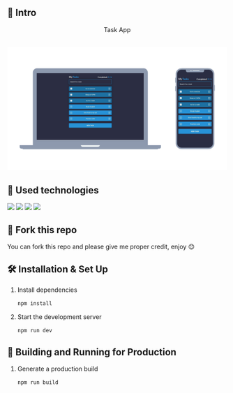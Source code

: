 ## 📄 Intro

<div align="center">Task App <br><br></div>

[![Task App Banner](./public/Banner.png)](https://www.carlosmrtzo.com/)

## 💼 Used technologies

![](https://img.shields.io/badge/Markup-HTML-informational?style=for-the-badge&logo=html5&logoColor=edf2f4&color=edf2f4&labelColor=2892d7)
![](https://img.shields.io/badge/Style-CSS-informational?style=for-the-badge&logo=css3&logoColor=edf2f4&color=edf2f4&labelColor=2892d7)
![](https://img.shields.io/badge/Code-JavaScript-informational?style=for-the-badge&logo=JavaScript&logoColor=edf2f4&color=edf2f4&labelColor=2892d7)
![](https://img.shields.io/badge/Code-React.js-informational?style=for-the-badge&logo=react&logoColor=edf2f4&color=edf2f4&labelColor=2892d7)

## 🚨 Fork this repo

You can fork this repo and please give me proper credit, enjoy 😊

## 🛠 Installation & Set Up

1. Install dependencies

   ```sh
   npm install
   ```

2. Start the development server

   ```sh
   npm run dev
   ```

## 🚀 Building and Running for Production

1. Generate a production build

   ```sh
   npm run build
   ```
